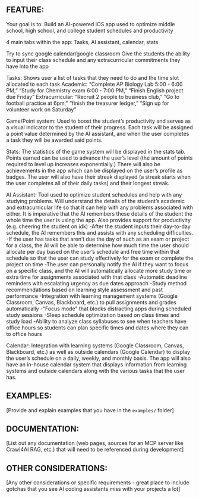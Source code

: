 ## FEATURE:

Your goal is to: Build an AI-powered iOS app used to optimize middle school, high school, and college student schedules and productivity 

4 main tabs within the app: Tasks, AI assistant, calendar, stats 

Try to sync google calendar/google classroom
Give the students the ability to input their class schedule and any extracurricular commitments they have into the app 


Tasks: Shows user a list of tasks that they need to do and the time slot allocated to each task
Academic: “Complete AP Biology Lab 5:00 - 6:00 PM,” “Study for Chemistry exam 6:00 - 7:00 PM,” “Finish English project due Friday” 
Extracurricular: “Recruit 2 people to business club,” “Go to football practice at 6pm,” “finish the treasurer ledger,” “Sign up for volunteer work on Saturday”   

Game/Point system: Used to boost the student’s productivity and serves as a visual indicator to the student of their progress. Each task will be assigned a point value determined by the AI assistant, and when the user completes a task they will be awarded said points. 

Stats: The statistics of the game system will be displayed in the stats tab. Points earned can be used to advance the user’s level (the amount of points required to level up increases exponentially.) There will also be achievements in the app which can be displayed on the user’s profile as badges. The user will also have their streak displayed (a streak starts when the user completes all of their daily tasks) and their longest streak. 


AI Assistant: Tool used to optimize student schedules and help with any studying problems. Will understand the details of the student’s academic and extracurricular life so that it can help with any problems associated with either. It is imperative that the AI remembers these details of the student the whole time the user is using the app. Also provides support for productivity (e.g. cheering the student on idk)
    -After the student inputs their day-to-day schedule, the AI remembers this and assists with any scheduling difficulties. 
    -If the user has tasks that aren’t due the day of such as an exam or project for a class, the AI will be able to determine how much time the user should allocate per day based on the user’s schedule and free time within that schedule so that the user can study effectively for the exam or complete the project on time 
    -The user can personally notify the AI if they want to focus on a specific class, and the AI will automatically allocate more study time or extra time for assignments associated with that class
    -Automatic deadline reminders with escalating urgency as due dates approach
    -Study method recommendations based on learning style assessment and past performance
    -Integration with learning management systems (Google Classroom, Canvas, Blackboard, etc.) to pull assignments and grades automatically
    -"Focus mode" that blocks distracting apps during scheduled study sessions
    -Sleep schedule optimization based on class times and study load
    -Ability to analyze class syllabuses to see when teachers have office hours so students can plan specific times and dates where they can to       office hours


Calendar: Integration with learning systems (Google Classroom, Canvas, Blackboard, etc.) as well as outside calendars (Google Calendar) to display the user’s schedule on a daily, weekly, and monthly basis. 
The app will also have an in-house calendar system that displays information from learning systems and outside calendars along with the various tasks that the user has. 


## EXAMPLES:

[Provide and explain examples that you have in the `examples/` folder]

## DOCUMENTATION:

[List out any documentation (web pages, sources for an MCP server like Crawl4AI RAG, etc.) that will need to be referenced during development]

## OTHER CONSIDERATIONS:

[Any other considerations or specific requirements - great place to include gotchas that you see AI coding assistants miss with your projects a lot]
